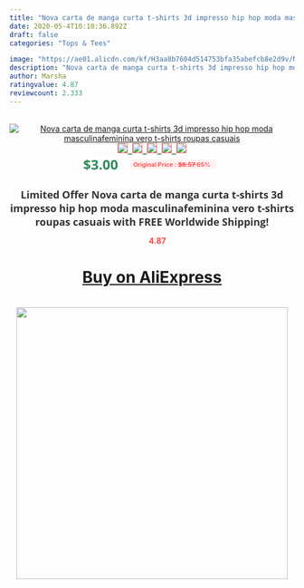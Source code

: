 ```yaml
---
title: "Nova carta de manga curta t-shirts 3d impresso hip hop moda masculinafeminina vero t-shirts roupas casuais"
date: 2020-05-4T10:10:36.892Z
draft: false
categories: "Tops & Tees"

image: "https://ae01.alicdn.com/kf/H3aa8b7604d514753bfa35abefcb8e2d9v/Nova-carta-de-manga-curta-t-shirts-3d-impresso-hip-hop-moda-masculina-feminina-vero-t.jpg"
description: "Nova carta de manga curta t-shirts 3d impresso hip hop moda masculinafeminina vero t-shirts roupas casuais"
author: Marsha
ratingvalue: 4.87
reviewcount: 2.333
---
```

<br>
<div style="text-align: center;">
<a href="https://s.click.aliexpress.com/e/_9wgmQv" target="_blank" rel="nofollow noopener noreferrer"><img alt="Nova carta de manga curta t-shirts 3d impresso hip hop moda masculinafeminina vero t-shirts roupas casuais" class="magnifier-image" src="https://ae01.alicdn.com/kf/H3aa8b7604d514753bfa35abefcb8e2d9v/Nova-carta-de-manga-curta-t-shirts-3d-impresso-hip-hop-moda-masculina-feminina-vero-t.jpg_640x640.jpg">
<br>
<img style="border:1px solid salmon" src="https://ae01.alicdn.com/kf/H3aa8b7604d514753bfa35abefcb8e2d9v/Nova-carta-de-manga-curta-t-shirts-3d-impresso-hip-hop-moda-masculina-feminina-vero-t.jpg_120x120.jpg">&nbsp;&nbsp;<img style="border:1px solid salmon" src="https://ae01.alicdn.com/kf/Hdd0c8a3134394e5fa5314b337286472e6/Nova-carta-de-manga-curta-t-shirts-3d-impresso-hip-hop-moda-masculina-feminina-vero-t.jpg_120x120.jpg">&nbsp;&nbsp;<img style="border:1px solid salmon" src="https://ae01.alicdn.com/kf/Hd18eb494ad524182a69b820619e13d3dq/Nova-carta-de-manga-curta-t-shirts-3d-impresso-hip-hop-moda-masculina-feminina-vero-t.jpg_120x120.jpg">&nbsp;&nbsp;<img style="border:1px solid salmon" src="https://ae01.alicdn.com/kf/H49802e55f864457bb1ec93498a0b9b1e0/Nova-carta-de-manga-curta-t-shirts-3d-impresso-hip-hop-moda-masculina-feminina-vero-t.jpg_120x120.jpg">&nbsp;&nbsp;<img style="border:1px solid salmon" src="https://ae01.alicdn.com/kf/H54010bbc0cd144a7930b728ecffe3f1a9/Nova-carta-de-manga-curta-t-shirts-3d-impresso-hip-hop-moda-masculina-feminina-vero-t.jpg_120x120.jpg"></a></div><br0>
<div style="text-align: center;"><span style="background-color: white; border: 0px; box-sizing: border-box; color: seagreen; display: inline-block; font-family: &quot;open sans&quot; , &quot;arial&quot; , &quot;helvetica&quot; , sans-serif , &quot;heiti&quot;; font-size: 24px; font-stretch: inherit; font-weight: 700; line-height: inherit; margin: 0px 10px 0px 0px; padding: 0px; vertical-align: middle;">$3.00 </span>
<span style="background: rgb(255 , 241 , 241); border-radius: 3px; border: 0px; box-sizing: border-box; color: #ff4747; display: inline-block; font-family: inherit; font-size: 12px; font-stretch: inherit; font-style: inherit; font-variant: inherit; font-weight: 600; line-height: inherit; margin: 0px; padding: 2px 5px; transform: scale(0.9); vertical-align: middle;">Original Price : <b style="text-decoration: line-through;">$8.57 </b> 65%&nbsp;&nbsp;</span></div>
<h1 style="color: #333333; display: inline-block; font-family: &quot;open sans&quot; , &quot;arial&quot; , &quot;helvetica&quot; , sans-serif , &quot;heiti&quot;; font-size: 18px; font-stretch: inherit; font-weight: 700; text-align: center;">Limited Offer Nova carta de manga curta t-shirts 3d impresso hip hop moda masculinafeminina vero t-shirts roupas casuais with FREE Worldwide Shipping!</h1>
<div style="color: #ff4747; text-align: center;">
<img src="https://4.bp.blogspot.com/-M0ZcTcb-5uY/XleCXlxnR4I/AAAAAAAAAEc/OrjgMkXV1oMQFaCRZj5HQwOCBcu3w1FegCPcBGAYYCw/s1600/star.png" style="height: 15px;">&nbsp;<b>4.87</b></div>
<div class="button_cont" align="center"><a class="buynow_a" href="https://s.click.aliexpress.com/e/_9wgmQv" target="_blank" rel="nofollow noopener noreferrer"><H1>Buy on AliExpress</H1></a></div><br>
<div class="separator" style="clear: both; text-align: center;">
<img src="https://lh3.googleusercontent.com/-pTy5HemUv9M/XlePHvY0dAI/AAAAAAAAAE4/0nX5iRUoIWY8eMW9Dpxeirr157OZliDIgCLcBGAsYHQ/s1600/badge.gif" width="480">
</div>
